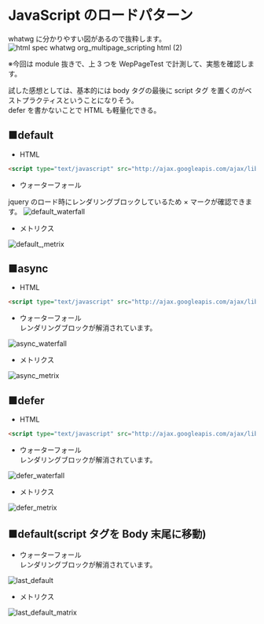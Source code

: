# JavaScript のロードパターン

whatwg に分かりやすい図があるので抜粋します。
![html spec whatwg org_multipage_scripting html (2)](https://user-images.githubusercontent.com/49807271/196290968-e1503b24-bcc1-483e-982d-9a184a26ee7f.png)

※今回は module 抜きで、上 3 つを WepPageTest で計測して、実態を確認します。

試した感想としては、基本的には body タグの最後に script タグ を置くのがベストプラクティスということになりそう。  
defer を書かないことで HTML も軽量化できる。

## ■default

- HTML

```html
<script type="text/javascript" src="http://ajax.googleapis.com/ajax/libs/jquery/3.1.1/jquery.min.js"></script>
```

- ウォーターフォール

jquery のロード時にレンダリングブロックしているため × マークが確認できます。
![default_waterfall](https://user-images.githubusercontent.com/49807271/196442698-378742c2-df5b-4ef1-89ae-593cd688ff96.png)

- メトリクス

![default_,metrix](https://user-images.githubusercontent.com/49807271/196459068-cdc66e62-64e6-4cdc-81b1-619b884ccaa2.png)

## ■async

- HTML

```html
<script type="text/javascript" src="http://ajax.googleapis.com/ajax/libs/jquery/3.1.1/jquery.min.js" async></script>
```

- ウォーターフォール  
  レンダリングブロックが解消されています。

![async_waterfall](https://user-images.githubusercontent.com/49807271/196442691-cf0941f6-af7a-4a0d-ba35-269425b7fd31.png)

- メトリクス

![async_metrix](https://user-images.githubusercontent.com/49807271/196458102-fe95e734-180d-4589-9696-af59a3b94ea9.png)

## ■defer

- HTML

```html
<script type="text/javascript" src="http://ajax.googleapis.com/ajax/libs/jquery/3.1.1/jquery.min.js" defer></script>
```

- ウォーターフォール  
  レンダリングブロックが解消されています。

![defer_waterfall](https://user-images.githubusercontent.com/49807271/196442700-56835ffa-ebe0-4147-b18c-311e80c4524b.png)

- メトリクス

![defer_metrix](https://user-images.githubusercontent.com/49807271/196459851-6daf54de-9851-4942-b24e-ee94a9e6478d.png)

## ■default(script タグを Body 末尾に移動)

- ウォーターフォール  
  レンダリングブロックが解消されています。

![last_default](https://user-images.githubusercontent.com/49807271/196464150-852ed09a-4b86-49f7-a4a5-062a9a58c08d.png)

- メトリクス

![last_default_matrix](https://user-images.githubusercontent.com/49807271/196464717-45a6b3a3-d6f7-450e-92f0-43664bd36847.png)
